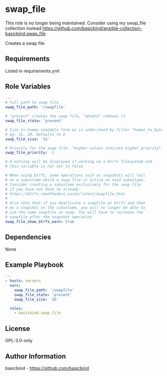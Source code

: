 
swap_file
=========
This role is no longer being maintained. 
Consider using my swap_file collection instead
https://github.com/basicbind/ansible-collection-basicbind.swap_file

Creates a swap file

Requirements
------------

Listed in requirements.yml

Role Variables
--------------

```yaml
---
# Full path to swap file
swap_file_path: '/swapfile'

# "present" creates the swap file, "absent" removes it
swap_file_state: 'present'

# Size in human readable form as is understood by filter "human_to_bytes"
# eg: 1G, 1M. Defaults to G
swap_file_size: '1G'

# Priority for the swap file. "Higher values indicate higher priority".
swap_file_priority: -1 

# A warning will be displayed if working on a btrfs filesystem and
# this variable is not set to false

# When using btrfs, some operations such as snapshots will fail
# on a subvolume while a swap file is active on said subvolume.
# Consider creating a subvolume exclusively for the swap file
# if you have not done so already.
# https://btrfs.readthedocs.io/en/latest/Swapfile.html
#
# Also note that if you deactivate a swapfile on btrfs and then
# do a snapshot on the subvolume, you will no longer be able to
# use the same swapfile as swap. You will have to recreate the
# swapfile after the snapshot operation
swap_file_show_btrfs_warn: true 
```

Dependencies
------------

None

Example Playbook
----------------
```yaml
---
- hosts: servers
  vars:
    swap_file_path: '/swapfile'
    swap_file_state: 'present'
    swap_file_size: '2G'

  roles:
    - basicbind.swap_file
```

License
-------

GPL-3.0-only

Author Information
------------------
basicbind - https://github.com/basicbind

